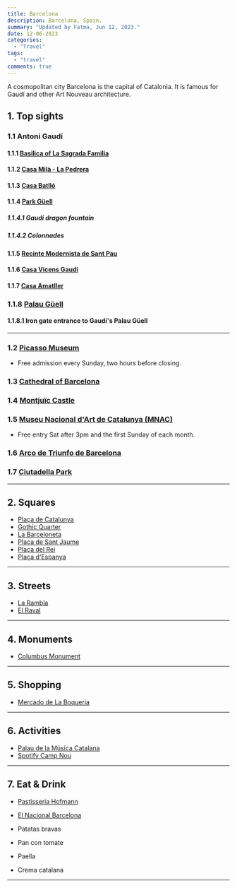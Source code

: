 ```yaml
---
title: Barcelona
description: Barcelona, Spain.
summary: "Updated by Fatma, Jun 12, 2023."
date: 12-06-2023
categories:
  - "Travel"
tags:
  - "travel"
comments: true
---
```


A cosmopolitan city Barcelona is the capital of Catalonia. It is famous for Gaudí and other Art Nouveau architecture.

## 1. Top sights

### 1.1 Antoni Gaudí

#### 1.1.1 [Basilica of La Sagrada Familia](https://goo.gl/maps/enhLpcoiGJ7zjAK58)

#### 1.1.2 [Casa Milà - La Pedrera](https://goo.gl/maps/6qQ2rXUasCtHGXVD9)

#### 1.1.3 [Casa Batlló](https://goo.gl/maps/z4x1hEm4GhAYJ4iR8)

#### 1.1.4 [Park Güell](https://goo.gl/maps/N6ZPp2bQ5VKhfAP39)

##### 1.1.4.1 Gaudí dragon fountain

##### 1.1.4.2 Colonnades

#### 1.1.5 [Recinte Modernista de Sant Pau](https://goo.gl/maps/fCd9wuxETMvbprBH6)

#### 1.1.6 [Casa Vicens Gaudí](https://goo.gl/maps/zYnba213h1yedH469)

#### 1.1.7 [Casa Amatller](https://goo.gl/maps/zNQZLX1pNeLKh4Gh9)

### 1.1.8 [Palau Güell](https://goo.gl/maps/BG48wTFjVzv1fmrs7)

#### 1.1.8.1 Iron gate entrance to Gaudí's Palau Güell

---

### 1.2 [Picasso Museum](https://goo.gl/maps/4kdUpAxQTzrbZmY48)

- Free admission every Sunday, two hours before closing.

### 1.3 [Cathedral of Barcelona](https://goo.gl/maps/rAv71St8nxT5RzAi8)

### 1.4 [Montjuïc Castle](https://goo.gl/maps/uGoaVMjrnLBUSAd38)

### 1.5 [Museu Nacional d'Art de Catalunya (MNAC)](https://goo.gl/maps/gWihMgiPiwGDqNgd7)

- Free entry Sat after 3pm and the first Sunday of each month.

### 1.6 [Arco de Triunfo de Barcelona](https://goo.gl/maps/LqHWsmEhL1nHCW5x6)

### 1.7 [Ciutadella Park](https://goo.gl/maps/e2iH1cChX9e53yiJ7)

---

## 2. Squares

- [Plaça de Catalunya](https://goo.gl/maps/DgHNRSZAvUQJvEEg6)
- [Gothic Quarter](https://goo.gl/maps/GTjREf4JqTdp923L6)
- [La Barceloneta](https://goo.gl/maps/LLajV4LE3s63U9CY7)
- [Plaça de Sant Jaume](https://goo.gl/maps/RpBNbzr1dHHPFax4A)
- [Plaça del Rei](https://goo.gl/maps/TzDMkpJdhfntZMXo6)
- [Plaça d'Espanya](https://goo.gl/maps/cFjG3YkvY87GUdzZ7)

---

## 3. Streets

- [La Rambla](https://goo.gl/maps/CJcuVHwrk8dSHXRt5)
- [El Raval](https://goo.gl/maps/8dsDAqSCrLg7E8mL9)

---

## 4. Monuments

- [Columbus Monument](https://goo.gl/maps/UPsW7p1dEGGNoGVZA)

---

## 5. Shopping

- [Mercado de La Boqueria](https://goo.gl/maps/r5ucwvydsErbKWNX7)

---

## 6. Activities

- [Palau de la Música Catalana](https://goo.gl/maps/EqVXUDuNujaRKGZg9)
- [Spotify Camp Nou](https://goo.gl/maps/pgPSbVQaLFvbFAEUA)

---

## 7. Eat & Drink

- [Pastisseria Hofmann](https://goo.gl/maps/HSQieecfp5BHAsYB9)
- [El Nacional Barcelona](https://goo.gl/maps/PyDk1p4V6sbQbkFTA)

- Patatas bravas
- Pan con tomate
- Paella
- Crema catalana

---
